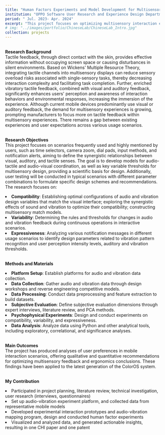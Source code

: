 ```yaml
---
title: "Human Factors Experiments and Model Development for Multisensory Feedback"
institution: "OPPO Software User Research and Experience Design Department"
period: " Jul. 2023- Apr. 2024"
excerpt: "This project focuses on optimizing multisensory interaction experiences in smartphones, particularly the integration of <strong>tactile feedback</strong>. By exploring the synergistic relationships between visual, auditory, and tactile feedback, the project enhances <strong>user interaction experiences and efficiency</strong>. It specifically addresses high-frequency usage scenarios such as time selectors and camera zoom, focusing on compatibility, variability, and expressiveness to establish key design variables, thresholds and patterns. Methods include the establishment of audio and vibration data collection platforms, data collection and processing, and the use of <strong>psychophysical experiments</strong> to test and optimize multisensory feedback. These research findings have been applied to the latest version of the <strong>ColorOS system,</strong> providing important and effective scientific bases and practical guidance for multisensory design."
# img: "../images/portfolio/ChineseLab/ChineseLab_Intro.jpg"
collection: projects
---
```


<div>
    <p><br>
        <strong>Research Background</strong>
        <br>Tactile feedback, through direct contact with the skin, provides effective information without occupying screen space or causing disturbances in silent environments. Based on Wickens' Multiple Resource Theory, integrating tactile channels into multisensory displays can reduce sensory overload risks associated with single-sensory tasks, thereby decreasing interaction complexity and facilitating task completion. Further, enriched vibratory tactile feedback, combined with visual and auditory feedback, significantly enhances users' perception and awareness of interaction behaviors and environmental responses, increasing the immersion of the experience. Although current mobile devices predominantly use visual or auditory feedback, the demand for multisensory experiences is growing, prompting manufacturers to focus more on tactile feedback within multisensory experiences. There remains a gap between existing experiences and user expectations across various usage scenarios.
    </p>
</div>

<div>
    <p><br>
        <strong>Research Objectives</strong>
        <br>This project focuses on scenarios frequently used and highly mentioned by users, such as time selectors, camera zoom, dial pads, input methods, and notification alerts, aiming to define the synergistic relationships between visual, auditory, and tactile senses. The goal is to develop models for audio-tactile and audio-visual coordination, as well as key variable thresholds for multisensory design, providing a scientific basis for design. Additionally, user testing will be conducted in typical scenarios with different parameter combinations to formulate specific design schemes and recommendations. 
        <br>The research focuses on:
        <li><strong>Compatibility</strong>: Establishing optimal configurations of audio and vibration design variables that match the visual interface; exploring the synergistic effects of sound and vibration to optimize their compatibility; constructing multisensory match models.</li>
        <li><strong>Variability</strong>: Determining the rules and thresholds for changes in audio and vibration feedback during continuous operations in interactive scenarios.</li>
        <li><strong>Expressiveness</strong>: Analyzing various notification messages in different usage scenarios to identify design parameters related to vibration pattern recognition and user perception intensity levels, auditory and vibration thresholds.</li>
    </p>
</div>

<div>
    <p><br>
        <strong>Methods and Materials</strong>
        <li><strong>Platform Setup</strong>: Establish platforms for audio and vibration data collection.</li>
        <li><strong>Data Collection</strong>: Gather audio and vibration data through design workshops and reverse engineering competitive models.</li>
        <li><strong>Data Processing</strong>: Conduct data preprocessing and feature extraction to build datasets.</li>
        <li><strong>Subjective Evaluation</strong>: Define subjective evaluation dimensions through expert interviews, literature review, and PCA methods.</li>
        <li><strong>Psychophysical Experiments</strong>: Design and conduct experiments on compatibility, variability, and expressiveness.</li>
        <li><strong>Data Analysis</strong>: Analyze data using Python and other analytical tools, including exploratory, correlational, and significance analyses.</li>
    </p>
</div>

<div>
    <p><br>
        <strong>Main Outcomes</strong>
        <br>The project has produced analyses of user preferences in mobile interaction scenarios, offering qualitative and quantitative recommendations for optimizing multisensory feedback and ergonomics conclusions. These findings have been applied to the latest generation of the ColorOS system.
    </p>
</div>

<div>
    <p><br>
        <strong>My Contribution</strong>
        <li>Participated in project planning, literature review, technical investigation, user research (interviews, questionnaires)</li>
        <li>Set up audio-vibration experiment platform, and collected data from representative mobile models</li>
        <li>Developed experimental interaction prototypes and audio-vibration mapping program, design and conducted human factor experiments</li>
        <li>Visualized and analyzed data, and generated actionable insights, resulting in one CHI paper and one patent</li>  
    </p>
</div>

<!--
brief intro:
本项目聚焦于优化智能手机中的多感官交互体验，特别是触觉反馈的整合。通过研究视觉、听觉和触觉的协同关系，提升用户交互体验和交互效率。项目针对高频使用场景如时间选择器、相机变焦等，聚焦于匹配性、变化性、表达性三个方面，确定了关键设计变量和阈值。方法包括建立音效和振动采集平台，进行数据采集与处理，以及通过心理物理实验来测试和优化多感官反馈等。这些研究成果已被应用于 ColorOS 系统的最新版本，，为多感官设计提供了重要且有效的科学依据和实际指导。
“This project focuses on optimizing multisensory interaction experiences in smartphones, particularly the integration of tactile feedback. By exploring the synergistic relationships between visual, auditory, and tactile feedback, the project enhances user interaction experiences and efficiency. It specifically addresses high-frequency usage scenarios such as time selectors and camera zoom, focusing on compatibility, variability, and expressiveness to establish key design variables, thresholds and patterns. Methods include the establishment of audio and vibration data collection platforms, data collection and processing, and the use of psychophysical experiments to test and optimize multisensory feedback. These research findings have been applied to the latest version of the ColorOS system, providing important and effective scientific bases and practical guidance for multisensory design.”
-->

<!--

项目标题：多感官反馈人因实验与模型开发

项目背景：

触觉反馈通过与皮肤的直接接触，在不占用屏幕空间或不在静默环境中造成干扰的情况下，有效提供信息反馈。根据 Wickens 的多元资源理论，融入触觉通道的多感官信息显示可以减少单一感官任务可能导致的感官过载，降低交互难度，从而助力用户任务的完成。进一步地，丰富的振动触觉反馈，结合视觉和听觉反馈，通过多感官刺激的融合显著提升了用户对交互行为和环境反应的感知和认识，增强体验的沉浸感。尽管目前手机多通过视觉或听觉反馈，市场对多感官体验的需求不断提升，手机制造商开始更加关注触觉反馈在多感官体验中的作用。在各种使用场景中，现有体验与用户期望仍存在差距。

研究目标：

本项目聚焦于用户高频使用且提及率高的场景，如时间选择器、相机变焦、拨号盘、输入法、通知提醒等，旨在定义视觉、听觉与触觉间的协同关系。目标是开发出声振协同和视听协同的模型，以及多感官设计的关键变量阈值，为设计提供科学依据。此外，将针对典型场景下不同参数组合进行用户测试，形成具体设计方案和建议。研究聚焦于：
匹配性：确立视觉界面与音频、振动设计变量的最优配置；探究声音与振动的协同作用，优化其匹配性；构建多感官匹配模型。
变化性：确定交互场景中连续操作时，音效和振动反馈的变化规则和阈值。
表达性：分析各类消息通知在不同使用情景下：不同振动模式表达辨识度相关设计参数以及用户感知强度区分度、感知强度档位、听觉、振动阈值；

方法和材料：

平台搭建：建立音效和振动采集平台。
数据采集：通过设计工作坊和逆向采集竞品数据，获取音频、振动数据。
数据处理：进行数据预处理、特征提取，建立数据集。
主观评价维度：通过专家访谈、文献研究和 PCA 方法确定主观评价维度。
心理物理实验：设计并开展匹配性、变化性和表达性实验。
数据分析：使用 Python 及其他数据分析工具进行分析，包括探索性分析、相关性分析和显著性分析。

主要成果：

项目已产出基于手机交互场景的用户偏好分析，提供了定性与定量的多感官反馈的优化建议和人机工效学结论。这些成果已应用于新一代的 ColorOS 系统。

结论和影响：

本研究为多感官设计提供了科学依据，并推动了对人机交互中用户感知整合机制的理解。这些成果将促进更直观和沉浸式的用户界面设计，尤其是在虚拟现实和增强现实领域。

个人贡献：

➢ 研究移动交互中的多感官体验，探索协同方法、关键因素及阈值。
➢ 参与项目规划、文献回顾、技术调研、用户研究（访谈、问卷）。
➢ 搭建音效-振动实验平台，采集典型手机模型数据。
➢ 开发实验交互原型和音效-振动映射程序，设计并执行人因实验。
➢ 进行数据可视化和分析，产出 CHI 论文和专利。

ChatGPT
Project Title: Human Factors Experiments and Model Development for Multisensory Feedback

Project Background:

Tactile feedback, through direct contact with the skin, provides effective information without occupying screen space or causing disturbances in silent environments. Based on Wickens' Multiple Resource Theory, integrating tactile channels into multisensory displays can reduce sensory overload risks associated with single-sensory tasks, thereby decreasing interaction complexity and facilitating task completion. Further, enriched vibratory tactile feedback, combined with visual and auditory feedback, significantly enhances users' perception and awareness of interaction behaviors and environmental responses, increasing the immersion of the experience. Although current mobile devices predominantly use visual or auditory feedback, the demand for multisensory experiences is growing, prompting manufacturers to focus more on tactile feedback within multisensory experiences. There remains a gap between existing experiences and user expectations across various usage scenarios.

Research Objectives:

This project focuses on scenarios frequently used and highly mentioned by users, such as time selectors, camera zoom, dial pads, input methods, and notification alerts, aiming to define the synergistic relationships between visual, auditory, and tactile senses. The goal is to develop models for audio-tactile and audio-visual coordination, as well as key variable thresholds for multisensory design, providing a scientific basis for design. Additionally, user testing will be conducted in typical scenarios with different parameter combinations to formulate specific design schemes and recommendations. The research will focus on:

Match: Establishing optimal configurations of audio and vibration design variables that match the visual interface; exploring the synergistic effects of sound and vibration to optimize their compatibility; constructing multisensory match models.
Variability: Determining the rules and thresholds for changes in audio and vibration feedback during continuous operations in interactive scenarios.
Expressiveness: Analyzing various notification messages in different usage scenarios to identify design parameters related to vibration pattern recognition and user perception intensity levels, auditory and vibration thresholds.
Methods and Materials:

Platform Setup: Establish platforms for audio and vibration data collection.
Data Collection: Gather audio and vibration data through design workshops and reverse engineering competitive models.
Data Processing: Conduct data preprocessing and feature extraction to build datasets.
Subjective Evaluation: Define subjective evaluation dimensions through expert interviews, literature review, and PCA methods.
Psychophysical Experiments: Design and conduct experiments on compatibility, variability, and expressiveness.
Data Analysis: Analyze data using Python and other analytical tools, including exploratory, correlational, and significance analyses.
Main Outcomes:

The project has produced analyses of user preferences in mobile interaction scenarios, offering qualitative and quantitative recommendations for optimizing multisensory feedback and ergonomics conclusions. These findings have been applied to the latest generation of the ColorOS system.

Conclusions and Impact:

This research provides a scientific basis for multisensory design and advances understanding of user perception integration mechanisms in human-computer interaction. These outcomes are expected to foster more intuitive and immersive user interface designs, particularly in the fields of virtual reality and augmented reality.
-->
